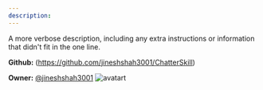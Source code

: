 ```yaml
---
description: 
---
```

A more verbose description, including any extra instructions or
information that didn't fit in the one line.

**Github:** (https://github.com/jineshshah3001/ChatterSkill)

**Owner:** [@jineshshah3001](https://github.com/jineshshah3001) ![avatart](https://avatars0.githubusercontent.com/u/39770621?v=4)

